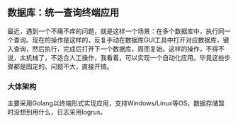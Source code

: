 ## 数据库：统一查询终端应用

最近，遇到一个不痛不痒的问题，就是这样一个场景：在多个数据库中，执行同一个查询。现在的操作是这样的，反复手动在数据库GUI工具中打开对应数据库，键入查询，然后执行，完成后打开下一个数据库，周而复始。这样的操作，不得不说，太机械了，不适合人工操作，我看着，可以实现一个自动化应用。毕竟这些步骤都是固定的。问题不大，直接开搞。

### 大体架构

主要采用Golang以终端形式实现应用，支持Windows/Linux等OS，数据存储暂时没想到用什么，日志采用logrus。


